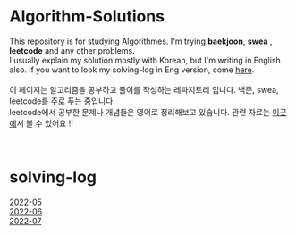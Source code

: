 # Algorithm-Solutions
This repository is for studying Algorithmes. I'm trying **baekjoon**, **swea** , **leetcode** and any other problems. <br>
I usually explain my solution mostly with Korean, but I'm writing in English also. if you want to look my solving-log in Eng version, come [here](./leetcode). <br><br>
이 페이지는 알고리즘을 공부하고 풀이를 작성하는 레파지토리 입니다. 백준, swea, leetcode를 주로 푸는 중입니다.<br>
leetcode에서 공부한 문제나 개념들은 영어로 정리해보고 있습니다. 관련 자료는 [이곳에](./leetcode)서 볼 수 있어요 !!

<br>

# solving-log
[2022-05](./solving-log-2205.md)<br>
[2022-06](./solving-log-2206.md)<br>
[2022-07](./solving-log-2207.md)<br>

